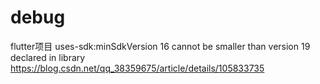 # debug
flutter项目 uses-sdk:minSdkVersion 16 cannot be smaller than version 19 declared in library
https://blog.csdn.net/qq_38359675/article/details/105833735